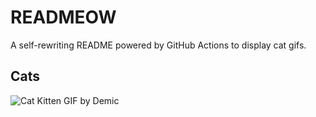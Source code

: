 # READMEOW

A self-rewriting README powered by GitHub Actions to display cat gifs.

## Cats

![Cat Kitten GIF by Demic](https://media2.giphy.com/media/v1.Y2lkPTlhY2QwMmRhZml4YjUwOHpkcXkxZHUxdnIzNXBwbjBoaDk4MmNzZHc3bHhwd2k2ZCZlcD12MV9naWZzX3NlYXJjaCZjdD1n/3oriO0OEd9QIDdllqo/200.gif)
